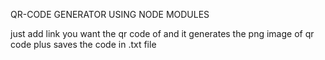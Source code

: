 QR-CODE GENERATOR USING NODE MODULES

just add link you want the qr code of and it generates the png image of qr code plus saves the code in .txt file

